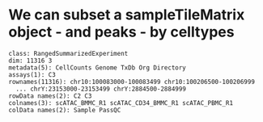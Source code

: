 # We can subset a sampleTileMatrix object - and peaks - by celltypes

    class: RangedSummarizedExperiment 
    dim: 11316 3 
    metadata(5): CellCounts Genome TxDb Org Directory
    assays(1): C3
    rownames(11316): chr10:100083000-100083499 chr10:100206500-100206999
      ... chrY:23153000-23153499 chrY:2884500-2884999
    rowData names(2): C2 C3
    colnames(3): scATAC_BMMC_R1 scATAC_CD34_BMMC_R1 scATAC_PBMC_R1
    colData names(2): Sample PassQC


